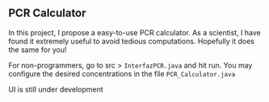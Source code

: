 ## PCR Calculator
In this project, I propose a easy-to-use PCR calculator. As a scientist, I have found it extremely useful to avoid tedious computations. Hopefully it does the same for you!

For non-programmers, go to src > ``InterfazPCR.java`` and hit run. You may configure the desired concentrations in the file `PCR_Calculator.java`

UI is still under development
